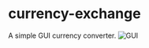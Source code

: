# currency-exchange
A simple GUI currency converter.
![GUI](https://user-images.githubusercontent.com/87228839/169116048-ef04fd56-39a8-474b-9d26-358af358af0d.PNG)
